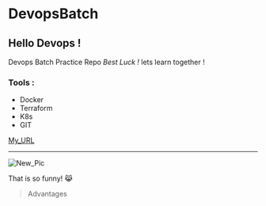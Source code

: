 # DevopsBatch
## Hello Devops !
Devops Batch Practice Repo
*Best Luck !*
lets learn together !
### Tools :
- Docker
- Terraform
- K8s
- GIT

[My_URL](https://www.example.com)

---

![New_Pic](image.jpg)

That is so funny! 😹
> Advantages
